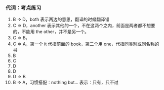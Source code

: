 ### 代词：考点练习

1. B => D，both 表示两边的意思，翻译的时候翻译错
2. C => D，another 表示其他的一个，不在这两个之内，前面是两者都不想要的，不能用 the other，并不是另一个。
3. C => B，
4. C => A，第一个 it 代指前面的 book，第二个用 one，代指同类别或同名称的书
5. B
6. C
7. D
8. D
9. D => B
10. B => A，习惯搭配：nothing but... 表示：只有，只不过

